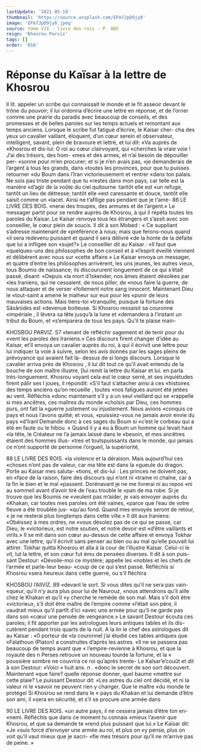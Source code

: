 ```yaml
---
lastUpdate: '2021-05-19'
thumbnail: 'https://source.unsplash.com/EFm7JpD9jy8'
image: 'EFm7JpD9jy8.jpeg'
source: tome VII - livre des rois - P. 085
reign: 'Khosrou Parviz'
tags: []
order: '018'
---
```


# Réponse du Kaïsar à la lettre de Khosrou

Il lit. appeler un scribe qui connaissait le monde
et le fit asseoir devant le trône du pouvoir; il lui ordonna d’écrire une lettre en réponse, et de l’orner
comme une prairie du paradis avec beaucoup de
conseils, et des promesses et de belles paroles sur les
temps actuels et remontant aux temps anciens. Lorsque le scribe fut fatigué d’écrire, le Kaisar cher-
cha des yeux un cavalier vaillant, éloquent, d’un cœur serein et observateur, intelligent, savant, plein de bravoure et lettré, et lui dit: «Va auprès de «Khosrou et dis-lui: O roi au cœur clairvoyant, qui «cherches la vraie voie ! J’ai des trésors, des hom-
«mes et des armes, et n’ai besoin de dépouiller per- «sonne pour m’en procurer; et si je n’en avais pas,
«je demanderais de l’argent à tous les grands, dans «toutes les provinces, pour que tu puisses retourner «du Boum dans l’Iran victorieusement et rentrer «dans ton palais. Ne sois pas triste pendant que tu «restes dans mon pays, car telle est la manière «d’agir de la voûte du ciel quitourne :tantôt elle est
«un refuge, tantôt un lieu de détresse; tantôt elle
«est caressante et douce, tantôt elle saisit comme un «lacet. Ainsi ne t’afllige pas pendant que je t’amè-
86 LE LIVRE DES BOIS.
«nerai des troupes, des armures et de l’argent.» Le
messager partit pour se rendre auprès de Khosrou, à qui il répéta toutes les paroles du Kaisar.
Le Kaisar renvoya tous les étrangers et s’assit avec son conseiller, le cœur plein de soucis. Il dit à son Mobed : « Ce suppliant s’adresse maintenant de «préférence à nous; mais que ferons-nous quand
«il sera redevenu puissant et quand il sera délivré «de la honte de la défaite que lui a infligée son «sujet?» Le conseiller dit au Kaisar : «Il faut que «quelques-uns des philosophes de bon conseil et à «l’esprit éveillé viennent et délibèrent avec nous sur
«cette affaire.»
Le Kaisar envoya un messager, et quatre d’entre
les philosophes arrivèrent, les uns jeunes, les autres
vieux, tous Boumis de naissance; ils discoururent longuement de ce qui s’était passé, disant: «Depuis
«la mort d’Iskender, nos âmes étaient désolées par
«les Iraniens, qui ne cessaient. de nous piller, de «nous faire la guerre, de nous attaquer et de verser «follement notre sang innocent. Maintenant Dieu le «tout-saint a amené le malheur sur eux pour les «punir de leurs mauvaises actions. Mais tiens-toi «tranquille, puisque la fortune des Sâsânides est «devenue boiteuse. Si Khosrou ressaisit sa couronne «impériale , il lèvera sa tête jusqu’à la lune et «demandera à l’instant un tribut du Boum, et «s’emparera de tous les pays. Qu’il te plaise main-

KHOSBOU PARVIZ. S7 «tenant de réfléchir sagement et de tenir pour du
«vent les paroles des Iraniens.» Ces discours firent changer d’idée au Kaisar, et’il envoya un cavalier auprès du roi, à qui il écrivit une lettre pour lui indiquer la voie à suivre, selon les avis donnés par les sages pleins de prévoyance qui avaient fait là-
dessus de si longs discours.
Lorsque le cavalier arriva près de Khosrou , il lui
dit tout ce qu’il avait entendu de la bouche de son maître illustre, [lui remit la lettre du Kaisar et lui. en parla très-longuement. Khosrou voyant cela eut le cœur serré, et ses inquiétudes firent pâlir ses l
joues, il répondit: «S’il faut s’attacher ainsi à ces
«histoires des temps anciens qu’on recueille , toutes «nos fatigues auront été jetées au vent. Réfléchis
«donc maintenant s’il y a un seul vieillard qui se «rappelle si mes ancêtres, ces maîtres du monde «choisis par Dieu, ces hommes purs, ont fait la «guerre justement ou injustement. Nous avions «conquis ce pays et nous l’avons quitté; et vous, «puissiez-vous ne jamais avoir envie du pays «d’Iranl Demande donc à ces sages du Boum si «c’est le corbeau qui a été en faute ou le hibou.
« Quand il y a eu à Boum un homme qui levait haut «la tête, le Créateur ne l’a jamais laissé dans le
«besoin, et mes ancêtres étaient des hommes illus-
«tres et toutspuissants dans le monde, qui jamais ce n’ont supporté de personne l’orgueil, la supériorité,

88 LE LIVRE DES ROIS.
«la violence et la déraison. Mais aujourd’hui ces
«choses n’ont pas de valeur, car ma tête est dans la «gueule du dragon. Porte au Kaisar mes saluta- «tions, et dis-lui : Les princes ne doivent pas, en «face de la raison, faire des discours qui n’ont ni «trame ni chaîne, car à la fin le bien et le mal «passent. Dorénavant je ne me livrerai ni au repos «ni au sommeil avant d’avoir tiré de l’eau trouble le
«pan de ma robe. Si je trouve que les Boumis ne «veulent pas m’aider, je vais envoyer auprès du «Khakan, car toutes mes paroles ont été vaines, «parce que l’eau de votre fleuve a été troublée jus-
«qu’au fond. Quand mes envoyés seront de retour,
« je ne resterai plus longtemps dans cette ville.»
Il dit aux Iraniens: «Obéissez à mes ordres, ne «vous désolez pas de ce qui se passe, car Dieu, le «victorieux, est notre soutien, et notre devoir est «d’être vaillants et virils.» Il se mit dans son cœur au-dessus de cette affaire et envoya Tokhar avec une lettre, qu’il écrivit sans penser au bien ou au
mal qu’elle pouvait lui attirer.
Tokhar quitta Khosrou et alla à la cour de l’illustre Kaisar. Celui-ci le vit, lut la lettre, et son cœur fut ému de pensées diverses. Il dit à son puis-
sant Destour: «Dévoile-moi ce mystère; appelle les «nobles et les chefs de l’armée et parle-leur beau-
«coup de ce qui s’est passé. Réfléchis si Khosrou «sera heureux dans cette guerre, ou s’il fléchira

KHOSBOU l’AllVlZ. 89 «devant le sort. Si vous dites qu’il ne sera pas vain-
«queur, qu’il n’y aura plus pour lui de Naurouz, «nous attendrons qu’il aille chez le Khakan et qu’il «y cherche le remède de son mal. Mais s’il doit être
«victorieux, s’il doit être maître de l’empire comme
«l’était son père, il vaudrait mieux qu’il partît d’ici
«avec une armée pour qu’il ne garde pas dans son «cœur une pensée de vengeance.»
Le savant Destour écouta ces paroles; il fit apporter par les astrologues leurs antiques tables et ils dis- cutèrent pendant trois quarts de la nuit. A la lin le chef des astrologues dit au Kaisar : «0 porteur de «la couronnel j’ai étudié ces tables antiques que «Falathoun (Platon) a construites d’après les astres.
«Il ne se passera pas beaucoup de temps avant que « l’empire-revienne à Khosrou, et que la royauté des
n Perses retrouve un nouveau tourde la fortune, et la « poussière sombre ne couvrira ce roi qu’après trente-
Le Kaîsar’e’couût et dit à son Destour: «Voici
« huit ans. n .
«donc le secret de son sort découvert. Maintenant «que faire? quelle réponse donner, quel baume «mettre sur cette plaie? Le puissant Destour dit: «Les astres du ciel ont décidé, et ni la valeur ni le «savoir ne peuvent rien y changer. Que le maître «du monde te protégel Si Khosrou se rend dans le
« pays du Khakan et lui demande d’être son ami, il «sera en sécurité, et s’il se procure une armée dans

90 LE LIVRE DES ROIS.
«un autre pays, il ne cessera jamais d’être ton en-
«nemi. Réfléchis que dans ce moment tu connais «mieux l’avenir que Khosrou, et que sa demande te «rend plus puissant que lui.» Le Kaïsar dit: «Je «suis forcé d’envoyer une armée au roi, et plus on
«y pense, plus on voit qu’il vaut mieux que je sacri- «fie mes trésors pour qu’il ne m’arrive pas de peine. »
